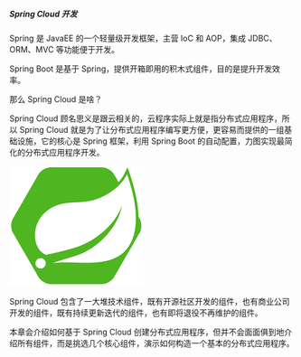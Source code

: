 ##### Spring Cloud 开发


Spring 是 JavaEE 的一个轻量级开发框架，主营 IoC 和 AOP，集成 JDBC、ORM、MVC 等功能便于开发。

Spring Boot 是基于 Spring，提供开箱即用的积木式组件，目的是提升开发效率。

那么 Spring Cloud 是啥？

Spring Cloud 顾名思义是跟云相关的，云程序实际上就是指分布式应用程序，所以 Spring Cloud 就是为了让分布式应用程序编写更方便，更容易而提供的一组基础设施，它的核心是 Spring 框架，利用 Spring Boot 的自动配置，力图实现最简化的分布式应用程序开发。

![springcloud](./assets/l-20231221141421356.png)

Spring Cloud 包含了一大堆技术组件，既有开源社区开发的组件，也有商业公司开发的组件，既有持续更新迭代的组件，也有即将退役不再维护的组件。

本章会介绍如何基于 Spring Cloud 创建分布式应用程序，但并不会面面俱到地介绍所有组件，而是挑选几个核心组件，演示如何构造一个基本的分布式应用程序。

